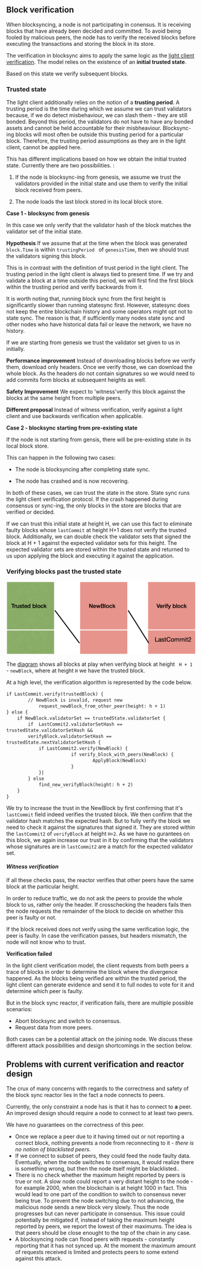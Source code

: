 ## Block verification

When blocksyncing, a node is not participating in conensus. It is receiving blocks that have already been decided and committed. To avoid being fooled by malicious peers, the node has to verify the received blocks before executing the transactions and storing the block in its store. 


The verification in blocksync aims to apply the same logic as the [light client verification](../light-client/verification/README.md). The model relies on the existence of an **initial trusted state**. 

Based on this state we verify subsequent blocks. 

### Trusted state

The light client additionally relies on the notion of a **trusting period**. A trusting period is the time during which we assume we can trust validators because, if we do detect misbehaviour, we can slash them - they are still bonded. Beyond this period, the validators do not have to have any bonded assets and cannot be held accountable for their misbheaviour. Blocksync-ing blocks will most often be outside this trusting period for a particular block. Therefore, the trusting period assumptions as they are in the light client, cannot be applied here. 

This has different implications based on how we obtain the initial trusted state. Currently there are two possibilities. :
 1. If the node is blocksync-ing from genesis, we assume we trust the validators provided in the initial state and use them to verify the initial block received from peers.

 2. The node loads the last block stored in its local block store. 

**Case 1 - blocksync from genesis**

In this case we only verify that the validator hash of the block matches the validator set of the initial state. 

**Hypothesis** If we assume that at the time when the block was generated `block.Time` is within `trustingPeriod ` of `genesisTime`, then we should trust the validators signing this block. 

This is in contrast with the definition of trust period in the light client. The trusting period in the light client is always tied to present time. If we try and validate a block at a time outside this period, we will first find the first block within the trusting period and verify backwards from it.


It is worth noting that, running block sync from the first height is significantly slower than running statesync first. However, statesync does not keep the entire blockchain history and some operators might opt not to state sync. The reason is that, if sufficiently many nodes state sync and other nodes who have historical data fail or leave the network, we have no history.

If we are starting from genesis we trust the validator set given to us in initially.

**Performance improvement** Instead of downloading blocks before we verify them, download only headers. Once we verify those, we can download the whole block. As the headers do not contain signatures so we would need to add commits form blocks at subsequent heights as well. 

**Safety Improvement** We expect to 'witness'verify this block against the blocks at the same height from multiple peers. 

**Different proposal** Instead of witness verification, verify against a light client and use backwards verification when applicable. 

**Case 2 - blocksync starting from pre-existing state**

If the node is not starting from gensis, there will be pre-existing state in its local block store. 

This can happen in the following two cases:

- The node is blocksyncing after completing state sync.

- The node has crashed and is now recovering.

In both of these cases, we can trust the state in the store. State sync runs the light client verification protocol. If the crash happened during consensus or sync-ing, the only blocks in the store are blocks that are verified or decided. 

If we can trust this initial state at height H, we can use this fact to eliminate faulty blocks whose `lastCommit` at height H+1 does not verify the trusted block. Additionally, we can double check the validator sets that signed the block at H + 1 against the expected validator sets for this height. The expected validator sets are stored within the trusted state and returned to us upon applying the block and executing it against the application.

### Verifying blocks past the trusted state


![Block overview](img/bc-reactor-blocks.png)

The [diagram](#Block_overview) shows all blocks at play when verifying block at height ` H + 1` - `newBlock`, where at height `H` we have the trusted block. 

At a high level, the verification algorithm is represented by the code below. 

~~~golang
if LastCommit.verify(trustedBlock) {
        // NewBlock is invalid, request new
            request_newBlock_from_other_peer(height: h + 1)
} else { 
    if NewBlock.validatorSet == trustedState.validatorSet {		     
        if  LastCommit2.validatorSetHash == trustedState.validatorSetHash && 
		verifyBlock.validatorSetHash == trustedState.nextValidatorSetHash {
			if LastCommit2.verify(NewBlock) {
                        if verify_block_with_peers(NewBlock) {
								ApplyBlock(NewBlock) 
                        }
            }|
        } else
			find_new_verifyBlock(height: h + 2)
    }
}

~~~

We try to increase the trust in the NewBlock by first confirming that  it's `lastCommit` field indeed verifies the trusted block. We then confirm that the validator hash matches the expected hash. But to fully verify the block we need to check it against the signatures that signed it. They are stored within the `lastCommit2` of `verifyBlock` at height `H+2`. As we have no gurantees on this block, we again increase our trust in it by confirming that the validators whose signatures are in `lastCommit2` are a match for the expected validator set.

#### *Witness verification*
If all these checks pass, the reactor verifies that other peers have the same block at the particular height. 

In order to reduce traffic, we do not ask the peers to provide the whole block to us, rather only the header. If crosschecking the headers fails then the node requests the remainder of the block to decide on whether this peer is faulty or not.

If the block received does not verify using the same verification logic, the peer is faulty. In case the verification passes, but headers mismatch, the node will not know who to trust.



**Verification failed**

In the light client verification model, the client requests from both peers a trace of blocks in order to determine the block where the divergence happened. As the blocks being verified are within the trusted period, the light client can generate evidence and send it to full nodes to vote for it and determine which peer is faulty. 

But in the block sync reactor, if verification fails, there are multiple possible scenarios:

- Abort blocksync and switch to consensus.
- Request data from more peers.  

Both cases can be a potential attack on the joining node. We discuss these different attack possibilities and design shortcomings in the section below.



## Problems with current verification and reactor design


The crux of many concerns with regards to the correctness and safety of the block sync reactor lies in the fact a node connects to peers. 

Currently, the only constraint a node has is that it has to connect to **a** peer. An improved design should require a node to connect to at least two peers. 

We have no guarantees on the correctness of this peer. 
- Once we replace a peer due to it having timed out or not reporting a correct block, nothing prevents a node from reconnecting to it - *there is no notion of blacklisted peers*.
- If we connect to subset of peers, they could feed the node faulty data. Eventually, when the node switches to consensus, it would realize there is something wrong, but then the node itself might be blacklisted..
- There is no check whether the maximum height reported by peers is true or not. A slow node could report a very distant height to the node - for example 2000, when the blockchain is at height 1000 in fact. This would lead to one part of the condition to switch to consensus never being true. To prevent the node switching due to not advancing, the malicious node sends a new block very slowly. Thus the node progresses but can never participate in consensus. This issue could potentially be mitigated if, instead of taking the maximum height reported by peers, we report the lowest of their maximums. The idea is that peers should be close enought to the top of the chain in any case. 
- A blocksyncing node can flood peers with requests - constantly reporting that it has not synced up. At the moment the maximum amount of requests received is limited and protects peers to some extend against this attack. 